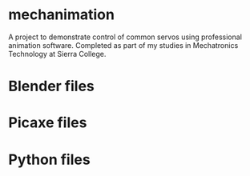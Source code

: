 # mechanimation
A project to demonstrate control of common servos using professional animation software. Completed as part of my studies in Mechatronics Technology at Sierra College.

# Blender files

# Picaxe files

# Python files
